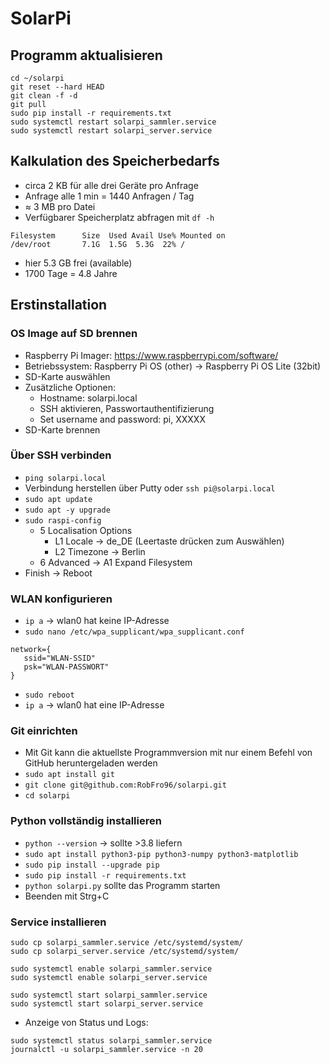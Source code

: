 # SolarPi

## Programm aktualisieren
```
cd ~/solarpi
git reset --hard HEAD
git clean -f -d
git pull
sudo pip install -r requirements.txt
sudo systemctl restart solarpi_sammler.service
sudo systemctl restart solarpi_server.service
```

## Kalkulation des Speicherbedarfs
- circa 2 KB für alle drei Geräte pro Anfrage
- Anfrage alle 1 min = 1440 Anfragen / Tag
- ≈ 3 MB pro Datei
- Verfügbarer Speicherplatz abfragen mit `df -h`
```
Filesystem      Size  Used Avail Use% Mounted on
/dev/root       7.1G  1.5G  5.3G  22% /
```
- hier 5.3 GB frei (available)
- 1700 Tage = 4.8 Jahre


## Erstinstallation

### OS Image auf SD brennen
- Raspberry Pi Imager:  <https://www.raspberrypi.com/software/>
- Betriebssystem: Raspberry Pi OS (other) → Raspberry Pi OS Lite (32bit)
- SD-Karte auswählen
- Zusätzliche Optionen:
  - Hostname: solarpi.local
  - SSH aktivieren, Passwortauthentifizierung
  - Set username and password: pi, XXXXX
- SD-Karte brennen

### Über SSH verbinden
- `ping solarpi.local`
- Verbindung herstellen über Putty oder `ssh pi@solarpi.local`
- `sudo apt update`
- `sudo apt -y upgrade`
- `sudo raspi-config`
  - 5 Localisation Options
    - L1 Locale → de_DE (Leertaste drücken zum Auswählen)
    - L2 Timezone → Berlin
  - 6 Advanced → A1 Expand Filesystem
- Finish → Reboot

### WLAN konfigurieren
- `ip a` → wlan0 hat keine IP-Adresse
- `sudo nano /etc/wpa_supplicant/wpa_supplicant.conf`
```
network={
   ssid="WLAN-SSID"
   psk="WLAN-PASSWORT"
}
```
- `sudo reboot`
- `ip a` → wlan0 hat eine IP-Adresse

### Git einrichten
- Mit Git kann die aktuellste Programmversion mit nur einem Befehl von GitHub heruntergeladen werden
- `sudo apt install git`
- `git clone git@github.com:RobFro96/solarpi.git`
- `cd solarpi`

### Python vollständig installieren
- `python --version` →  sollte >3.8 liefern
- `sudo apt install python3-pip python3-numpy python3-matplotlib`
- `sudo pip install --upgrade pip`
- `sudo pip install -r requirements.txt`
- `python solarpi.py` sollte das Programm starten
- Beenden mit Strg+C

### Service installieren
```
sudo cp solarpi_sammler.service /etc/systemd/system/
sudo cp solarpi_server.service /etc/systemd/system/

sudo systemctl enable solarpi_sammler.service
sudo systemctl enable solarpi_server.service

sudo systemctl start solarpi_sammler.service
sudo systemctl start solarpi_server.service
```

- Anzeige von Status und Logs:
```
sudo systemctl status solarpi_sammler.service
journalctl -u solarpi_sammler.service -n 20
```